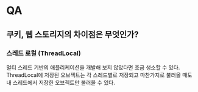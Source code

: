 # QA

## 쿠키, 웹 스토리지의 차이점은 무엇인가?

### 스레드 로컬 (ThreadLocal)
멀티 스레드 기반의 애플리케이션을 개발해 보지 않았다면 조금 생소할 수 있다.
ThreadLocal에 저장된 오브젝트는 각 스레드별로 저장되고 마찬가지로 불러올 때도 내 스레드에서 저장한 오브젝트만 불러올 수 있다.

